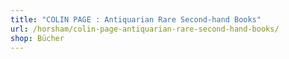 ```yaml
---
title: "COLIN PAGE : Antiquarian Rare Second-hand Books"
url: /horsham/colin-page-antiquarian-rare-second-hand-books/
shop: Bücher
---
```

